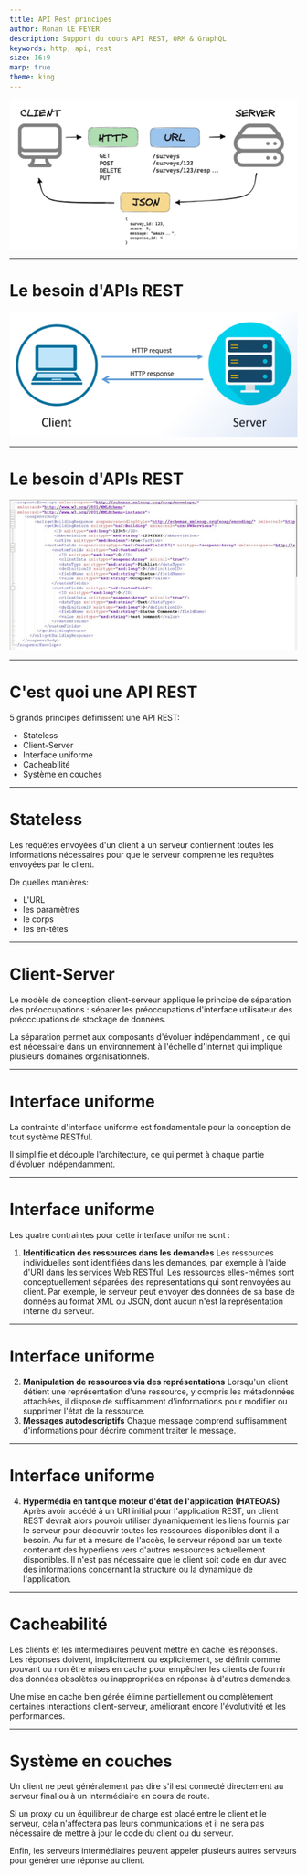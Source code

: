 ```yaml
---
title: API Rest principes
author: Ronan LE FEYER
description: Support du cours API REST, ORM & GraphQL
keywords: http, api, rest
size: 16:9
marp: true
theme: king
---
```

<!-- _class: title -->
<style scoped>
img[alt~="API-Rest"] {
  display: block;
  margin: 0 auto;
}
</style>
![API-Rest](resources/1.5-rest-api-flow.png)
<!-- 
Depuis l'invention d'internet, nous avons utilisé différentes applications et des pages web pour visualiser de la donnée de diverses ressources.
Cependant, vous êtes vous déjà posé la question, d'où provient cette donnée? Eh bien, elles provient de serveurs!
Dans cette partie du cours nous allons discuter de comment un client communique avec les serveurs pour extraire les informations nécessaire.
-->

---
<!-- paginate: true -->
<!-- footer: API Rest principes-->
<style scoped>
section {
  text-align: center;
}
h1 {
  text-align: left;
}
</style>
# Le besoin d'APIs REST
<!-- 
Prenons l'exemple d'une application qui liste les films projetés au cinéma dans chaque ville.  
De toute évidence, cette application a besoin de beaucoup de données et de plus la donnée affichée à l'utilisateur n'est jamais statique.
Elle est toujours contextualisée: à la ville, aux horaires, voir à la langue de l'utilisateur. Par conséquent la donnée est toujours changeante dans l'application.
Cette donné est issue de serveurs, plus souvent appelé serveur-web. Donc le client demande aux serveurs les informations nécessaires, via une API, et le serveur envoie la réponse au client.
-->

![Client Serveur](resources/1.5-client-serveur.png)

---
<style scoped>
section {
  text-align: center;
}
h1 {
  text-align: left;
}
</style>
# Le besoin d'APIs REST
<!--
Avant 2000, il n'y avait pas de standard sur comment designer une API ou comment en utiliser une.
A cette époque, la plus part des développeurs devaient se débrouiller avec SOAP pour intégrer avec une API. Cette technologie notoirement complèxe à construire, à gérer et à déboguer!
-->


![Exemple SOAP](resources/1.5-exemple-soap.jpeg)

<!--
Le but affiché était simplement de créer une norme permettant à deux serveurs de communiquer et d'échanger des données partout dans le monde. Ils ont donc conçu un ensemble de principes, propriétés et contraintes qu'ils ont nommé REST (merci Roy Fielding et ses collègues)
-->

---
# C'est quoi une API REST
5 grands principes définissent une API REST:
- Stateless
- Client-Server
- Interface uniforme
- Cacheabilité
- Système en couches
<!--
REST propose de créer un objet des données demandées par le client et d'envoyer les valeurs de l'objet en réponse à l'utilisateur. Par exemple, si l'utilisateur demande un film à Dunkerque à un certain endroit et à une certaine heure, vous pouvez créer un objet côté serveur.
Donc, ici, vous avez un objet et vous envoyez l'état d'un objet. C'est pourquoi REST est connu sous le nom de REpresentational State Transfer.

Les données sont renvoyées sous forme de format structuré, plutôt que la page Web complète.

Ainsi les données renvoyées par le serveur, en réponse à la requête du client, sont soit au format JSON, soit XML. Les formats JSON et XML ont tous deux une structure hiérarchique appropriée des données.
-->

---
# Stateless

Les requêtes envoyées d'un client à un serveur contiennent toutes les informations nécessaires pour que le serveur comprenne les requêtes envoyées par le client. 
 
De quelles manières:
- L'URL
- les paramètres
- le corps
- les en-têtes
<!--
L'URL est utilisée pour identifier de manière unique la ressource et le corps contient l'état de la ressource demandeuse.  
Une fois que le serveur a traité la demande, une réponse est envoyée au client via le corps, le statut ou les en-têtes.
-->

---
#  Client-Server
Le modèle de conception client-serveur applique le principe de séparation des préoccupations : séparer les préoccupations d'interface utilisateur des préoccupations de stockage de données.  

La séparation permet aux composants d'évoluer indépendamment , ce qui est nécessaire dans un environnement à l'échelle d'Internet qui implique plusieurs domaines organisationnels.

---
# Interface uniforme
La contrainte d'interface uniforme est fondamentale pour la conception de tout système RESTful.  

Il simplifie et découple l'architecture, ce qui permet à chaque partie d'évoluer indépendamment.

---
# Interface uniforme
Les quatre contraintes pour cette interface uniforme sont :

1. **Identification des ressources dans les demandes**
Les ressources individuelles sont identifiées dans les demandes, par exemple à l'aide d'URI dans les services Web RESTful. Les ressources elles-mêmes sont conceptuellement séparées des représentations qui sont renvoyées au client. Par exemple, le serveur peut envoyer des données de sa base de données au format XML ou JSON, dont aucun n'est la représentation interne du serveur.

---
# Interface uniforme
2. **Manipulation de ressources via des représentations** 
Lorsqu'un client détient une représentation d'une ressource, y compris les métadonnées attachées, il dispose de suffisamment d'informations pour modifier ou supprimer l'état de la ressource.
3. **Messages autodescriptifs**
Chaque message comprend suffisamment d'informations pour décrire comment traiter le message.

---
# Interface uniforme
4. **Hypermédia en tant que moteur d'état de l'application (HATEOAS)**
 Après avoir accédé à un URI initial pour l'application REST, un client REST devrait alors pouvoir utiliser dynamiquement les liens fournis par le serveur pour découvrir toutes les ressources disponibles dont il a besoin. Au fur et à mesure de l'accès, le serveur répond par un texte contenant des hyperliens vers d'autres ressources actuellement disponibles. Il n'est pas nécessaire que le client soit codé en dur avec des informations concernant la structure ou la dynamique de l'application.

---
#  Cacheabilité
Les clients et les intermédiaires peuvent mettre en cache les réponses.  
Les réponses doivent, implicitement ou explicitement, se définir comme pouvant ou non être mises en cache pour empêcher les clients de fournir des données obsolètes ou inappropriées en réponse à d'autres demandes.  

Une mise en cache bien gérée élimine partiellement ou complètement certaines interactions client-serveur, améliorant encore l'évolutivité et les performances.
<!-- https://www.youtube.com/watch?v=AJT5EJP_QmQ -->
---
# Système en couches
Un client ne peut généralement pas dire s'il est connecté directement au serveur final ou à un intermédiaire en cours de route.  

Si un proxy ou un équilibreur de charge est placé entre le client et le serveur, cela n'affectera pas leurs communications et il ne sera pas nécessaire de mettre à jour le code du client ou du serveur.
<!-- Les serveurs intermédiaires peuvent améliorer l'évolutivité du système en permettant l'équilibrage de charge et en fournissant des caches partagés. 
En outre, la sécurité peut être ajoutée en tant que couche au-dessus des services Web, séparant la logique métier de la logique de sécurité. L'ajout de la sécurité en tant que couche distincte applique les politiques de sécurité. 
-->
Enfin, les serveurs intermédiaires peuvent appeler plusieurs autres serveurs pour générer une réponse au client.

